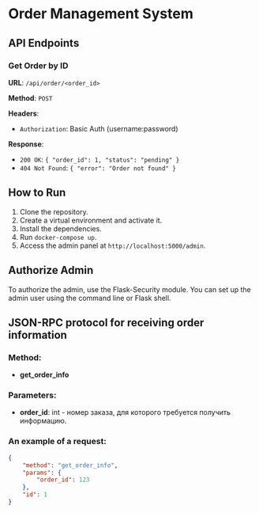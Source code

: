 # Order Management System

## API Endpoints

### Get Order by ID
**URL**: `/api/order/<order_id>`

**Method**: `POST`

**Headers**:
- `Authorization`: Basic Auth (username:password)

**Response**:
- `200 OK`: `{ "order_id": 1, "status": "pending" }`
- `404 Not Found`: `{ "error": "Order not found" }`

## How to Run

1. Clone the repository.
2. Create a virtual environment and activate it.
3. Install the dependencies.
4. Run `docker-compose up`.
5. Access the admin panel at `http://localhost:5000/admin`.

## Authorize Admin

To authorize the admin, use the Flask-Security module. You can set up the admin user using the command line or Flask shell.

## JSON-RPC protocol for receiving order information

### Method:

- **get_order_info**

### Parameters:

- **order_id**: int - номер заказа, для которого требуется получить информацию.

### An example of a request:

```json
{
    "method": "get_order_info",
    "params": {
        "order_id": 123
    },
    "id": 1
}